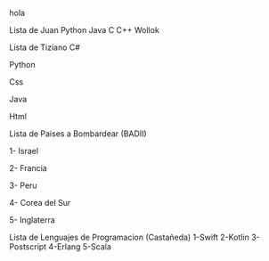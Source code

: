 hola

Lista de Juan
Python
Java
C
C++
Wollok


Lista de Tiziano
C#

Python

Css

Java

Html


Lista de Paises a Bombardear (BADII)

1- Israel

2- Francia

3- Peru

4- Corea del Sur

5- Inglaterra

Lista de Lenguajes de Programacion (Castañeda)
1-Swift
2-Kotlin
3-Postscript
4-Erlang
5-Scala

